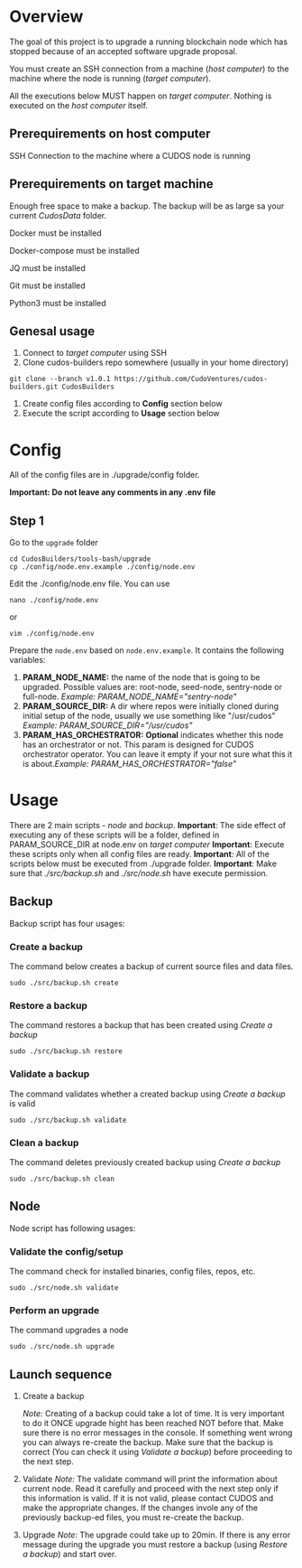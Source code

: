 # Overview

The goal of this project is to upgrade a running blockchain node which has stopped because of an accepted software upgrade proposal.

You must create an SSH connection from a machine (<em>host computer</em>) to the machine where the node is running (<em>target computer</em>).

All the executions below MUST happen on <em>target computer</em>. Nothing is executed on the <em>host computer</em> itself.

## Prerequirements on host computer

SSH Connection to the machine where a CUDOS node is running

## Prerequirements on target machine

Enough free space to make a backup. The backup will be as large sa your current <em>CudosData</em> folder.

Docker must be installed

Docker-compose must be installed

JQ must be installed

Git must be installed

Python3 must be installed

## Genesal usage

1. Connect to <em>target computer</em> using SSH
1. Clone cudos-builders repo somewhere (usually in your home directory) 
```
git clone --branch v1.0.1 https://github.com/CudoVentures/cudos-builders.git CudosBuilders
```
1. Create config files according to **Config** section below
1. Execute the script according to **Usage** section below

# Config

All of the config files are in ./upgrade/config folder.

**Important: Do not leave any comments in any .env file**

## Step 1

Go to the `upgrade` folder 
```
cd CudosBuilders/tools-bash/upgrade
cp ./config/node.env.example ./config/node.env 
```

Edit the ./config/node.env file. You can use
```
nano ./config/node.env 
```

or
```
vim ./config/node.env 
```

 Prepare the `node.env` based on `node.env.example`. It contains the following variables:

1. **PARAM_NODE_NAME:** the name of the node that is going to be upgraded. Possible values are: root-node, seed-node, sentry-node or full-node. <em>Example: PARAM_NODE_NAME="sentry-node"</em>
1. **PARAM_SOURCE_DIR:** A dir where repos were initially cloned during initial setup of the node, usually we use something like "/usr/cudos" <em>Example: PARAM_SOURCE_DIR="/usr/cudos"</em>
1. **PARAM_HAS_ORCHESTRATOR:** **Optional** indicates whether this node has an orchestrator or not. This param is designed for CUDOS orchestrator operator. You can leave it empty if your not sure what this it is about.<em>Example: PARAM_HAS_ORCHESTRATOR="false"</em>

# Usage

There are 2 main scripts - <em>node</em> and <em>backup</em>.
**Important**: The side effect of executing any of these scripts will be a folder, defined in PARAM_SOURCE_DIR at node.env on <em>target computer</em>
**Important**: Execute these scripts only when all config files are ready.
**Important**: All of the scripts below must be executed from ./upgrade folder.
**Important**: Make sure that <em>./src/backup.sh</em> and <em>./src/node.sh</em> have execute permission. 
## Backup
Backup script has four usages:
### Create a backup
The command below creates a backup of current source files and data files.
```
sudo ./src/backup.sh create
```
### Restore a backup
The command restores a backup that has been created using <em>Create a backup</em>
```
sudo ./src/backup.sh restore
```
### Validate a backup
The command validates whether a created backup using <em>Create a backup</em> is valid
```
sudo ./src/backup.sh validate
```
### Clean a backup
The command deletes previously created backup using <em>Create a backup</em>
```
sudo ./src/backup.sh clean
```

## Node

Node script has following usages:

### Validate the config/setup
The command check for installed binaries, config files, repos, etc.
```
sudo ./src/node.sh validate
```

### Perform an upgrade
The command upgrades a node
```
sudo ./src/node.sh upgrade
```

## Launch sequence

1. Create a backup
    
    <em>Note:</em> Creating of a backup could take a lot of time. It is very important to do it ONCE upgrade hight has been reached NOT before that. Make sure there is no error messages in the console. If something went wrong you can always re-create the backup. Make sure that the backup is correct (You can check it using <em>Validate a backup</em>) before proceeding to the next step.
2. Validate
    <em>Note:</em> The validate command will print the information about current node. Read it carefully and proceed with the next step only if this information is valid. If it is not valid, please contact CUDOS and make the appropriate changes. If the changes invole any of the previously backup-ed files, you must re-create the backup.
3. Upgrade
    <em>Note: </em> The upgrade could take up to 20min. If there is any error message during the upgrade you must restore a backup (using <em>Restore a backup</em>) and start over.
